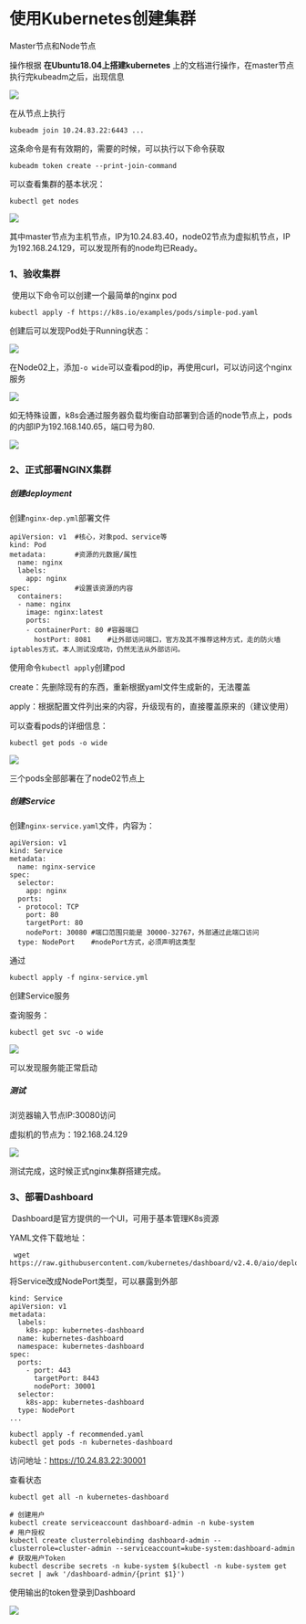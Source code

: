 # 使用Kubernetes创建集群

Master节点和Node节点

操作根据 **在Ubuntu18.04上搭建kubernetes** 上的文档进行操作，在master节点执行完kubeadm之后，出现信息

![](03.assets/image-20230404200323062.png)

在从节点上执行

```
kubeadm join 10.24.83.22:6443 ...
```

这条命令是有有效期的，需要的时候，可以执行以下命令获取

```
kubeadm token create --print-join-command
```

可以查看集群的基本状况：

```
kubectl get nodes
```

![](03.assets/image-20230404200903123.png)

其中master节点为主机节点，IP为10.24.83.40，node02节点为虚拟机节点，IP为192.168.24.129，可以发现所有的node均已Ready。

### 1、验收集群

​	使用以下命令可以创建一个最简单的nginx pod

```
kubectl apply -f https://k8s.io/examples/pods/simple-pod.yaml
```

创建后可以发现Pod处于Running状态：

![](03.assets/image-20230404201546481.png)

在Node02上，添加`-o wide`可以查看pod的ip，再使用curl，可以访问这个nginx服务

![](03.assets/image-20230404202803267.png)

如无特殊设置，k8s会通过服务器负载均衡自动部署到合适的node节点上，pods的内部IP为192.168.140.65，端口号为80.

![](03.assets/image-20230404202303906.png)

### 2、正式部署NGINX集群

##### 创建deployment

创建`nginx-dep.yml`部署文件

```
apiVersion: v1	#核心，对象pod、service等
kind: Pod
metadata:		#资源的元数据/属性
  name: nginx
  labels:
    app: nginx
spec:			#设置该资源的内容
  containers:
  - name: nginx
    image: nginx:latest
    ports:
    - containerPort: 80	#容器端口
      hostPort: 8081	#让外部访问端口，官方及其不推荐这种方式，走的防火墙iptables方式，本人测试没成功，仍然无法从外部访问。
```

使用命令`kubectl apply`创建pod

create：先删除现有的东西，重新根据yaml文件生成新的，无法覆盖

apply：根据配置文件列出来的内容，升级现有的，直接覆盖原来的（建议使用）

可以查看pods的详细信息：

```
kubectl get pods -o wide
```

![](03.assets/image-20230404205604591.png)

三个pods全部部署在了node02节点上

##### 创建Service

创建`nginx-service.yaml`文件，内容为：

```
apiVersion: v1
kind: Service
metadata:
  name: nginx-service
spec:
  selector:
    app: nginx
  ports:
  - protocol: TCP
    port: 80
    targetPort: 80
    nodePort: 30080 #端口范围只能是 30000-32767，外部通过此端口访问
  type: NodePort	#nodePort方式，必须声明这类型
```

通过

```
kubectl apply -f nginx-service.yml
```

创建Service服务

查询服务：

```
kubectl get svc -o wide
```

![](03.assets/image-20230404210010885.png)

可以发现服务能正常启动

##### 测试

浏览器输入节点IP:30080访问

虚拟机的节点为：192.168.24.129

![](03.assets/image-20230404210746093.png)

测试完成，这时候正式nginx集群搭建完成。

### 3、部署Dashboard

​	Dashboard是官方提供的一个UI，可用于基本管理K8s资源

YAML文件下载地址：

```
 wget https://raw.githubusercontent.com/kubernetes/dashboard/v2.4.0/aio/deploy/recommended.yaml
```

将Service改成NodePort类型，可以暴露到外部

```
kind: Service
apiVersion: v1
metadata:
  labels:
    k8s-app: kubernetes-dashboard
  name: kubernetes-dashboard
  namespace: kubernetes-dashboard
spec:
  ports:
    - port: 443
      targetPort: 8443
      nodePort: 30001
  selector:
    k8s-app: kubernetes-dashboard
  type: NodePort
...

```

```
kubectl apply -f recommended.yaml
kubectl get pods -n kubernetes-dashboard
```

访问地址：https://10.24.83.22:30001

查看状态

```
kubectl get all -n kubernetes-dashboard
```

```
# 创建用户
kubectl create serviceaccount dashboard-admin -n kube-system
# 用户授权
kubectl create clusterrolebinding dashboard-admin --clusterrole=cluster-admin --serviceaccount=kube-system:dashboard-admin
# 获取用户Token
kubectl describe secrets -n kube-system $(kubectl -n kube-system get secret | awk '/dashboard-admin/{print $1}')
```

使用输出的token登录到Dashboard

![](03.assets/image-20230406111500864.png)







